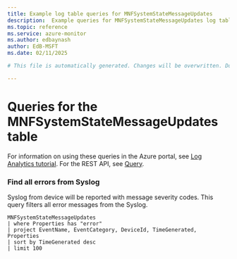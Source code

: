 ```yaml
---
title: Example log table queries for MNFSystemStateMessageUpdates
description:  Example queries for MNFSystemStateMessageUpdates log table
ms.topic: reference
ms.service: azure-monitor
ms.author: edbaynash
author: EdB-MSFT
ms.date: 02/11/2025

# This file is automatically generated. Changes will be overwritten. Do not change this file directly. 

---
```


# Queries for the MNFSystemStateMessageUpdates table

For information on using these queries in the Azure portal, see [Log Analytics tutorial](/azure/azure-monitor/logs/log-analytics-tutorial). For the REST API, see [Query](/rest/api/loganalytics/query).


### Find all errors from Syslog  


Syslog from device will be reported with message severity codes. This query filters all error messages from the Syslog.  

```query
MNFSystemStateMessageUpdates
| where Properties has "error"
| project EventName, EventCategory, DeviceId, TimeGenerated, Properties
| sort by TimeGenerated desc
| limit 100
```

